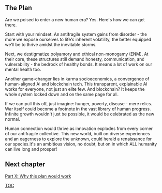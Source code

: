 ## The Plan
Are we poised to enter a new human era? Yes. Here's how we can get there.
 
Start with your mindset. An antifragile system gains from disorder - the more we expose ourselves to life's inherent volatility, the better equipped we'll be to thrive amidst the inevitable storms. 

Next, we destigmatize polyamory and ethical non-monogamy (ENM). At their core, these structures still demand honesty, communication, and vulnerability - the bedrock of healthy bonds. It means a lot of work on our mental health too. 

Another game-changer lies in karma socioeconomics, a convergence of human-aligned AI and blockchain tech. This transparent, explainable AI works for everyone, not just an elite few. And blockchain? It keeps the whole system locked down and on the same page for all.

If we can pull this off, just imagine: hunger, poverty, disease - mere relics. War itself could become a footnote in the vast library of human progress. Infinite growth wouldn't just be possible, it would be celebrated as the new normal.

Human connection would thrive as innovation explodes from every corner of our antifragile collective. This new world, built on diverse experiences and an eagerness to explore the unknown, could herald a renaissance for our species.It's an ambitious vision, no doubt, but on in which ALL humanity can live long and prosper!

## Next chapter
[Part X: Why this plan would work](https://pebreo.github.io/endgame/partX-why.html)

[TOC](https://pebreo.github.io/endgame)

